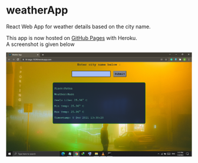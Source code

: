 # weatherApp
React Web App for weather details based on the city name.

This app is now hosted on [GitHub Pages](https://ashu11-01.github.io/weatherApp/) with Heroku.<br>
A screenshot is given below

![image](https://github.com/ashu11-01/weatherApp/blob/master/sc.png)
